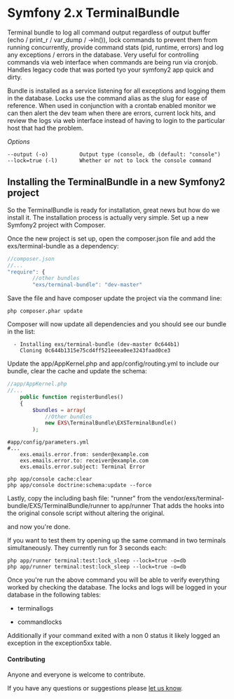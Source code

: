 Symfony 2.x TerminalBundle
==========================


Terminal bundle to log all command output regardless of output buffer (echo / print_r / var_dump / ->ln()), lock commands to prevent them from running concurrently, provide command stats (pid, runtime, errors) and log any exceptions / errors in the database. Very useful for controlling commands via web interface when commands are being run via cronjob. Handles legacy code that was ported tyo your symfony2 app quick and dirty.

Bundle is installed as a service listening for all exceptions and logging them in the database. Locks use the command alias as the slug for ease of reference. When used in conjunction with a crontab enabled monitor we can then alert the dev team when there are errors, current lock hits, and review the logs via web interface instead of having to login to the particular host that had the problem.

*Options*

```
--output (-o)          Output type (console, db (default: "console")
--lock=true (-l)       Whether or not to lock the console command
```


## Installing the TerminalBundle in a new Symfony2 project
So the TerminalBundle is ready for installation, great news but how do we install it.  The installation process is actually very simple.  Set up a new Symfony2 project with Composer.

Once the new project is set up, open the composer.json file and add the exs/terminal-bundle as a dependency:
``` js
//composer.json
//...
"require": {
        //other bundles
        "exs/terminal-bundle": "dev-master"
```
Save the file and have composer update the project via the command line:
``` shell
php composer.phar update
```
Composer will now update all dependencies and you should see our bundle in the list:
``` shell
  - Installing exs/terminal-bundle (dev-master 0c644b1)
    Cloning 0c644b1315e75cd4ff521eeea0ee3243faad0ce3
```

Update the app/AppKernel.php and app/config/routing.yml to include our bundle, clear the cache and update the schema:
``` php
//app/AppKernel.php
//...
    public function registerBundles()
    {
        $bundles = array(
            //Other bundles
            new EXS\TerminalBundle\EXSTerminalBundle()
        );
```
```
#app/config/parameters.yml
#...
    exs.emails.error.from: sender@example.com
    exs.emails.error.to: receiver@example.com
    exs.emails.error.subject: Terminal Error
```
``` shell
php app/console cache:clear
php app/console doctrine:schema:update --force
```
Lastly, copy the including bash file: "runner" from the vendor/exs/terminal-bundle/EXS/TerminalBundle/runner to app/runner
That adds the hooks into the original console script without altering the original.

and now you're done.

If you want to test them try opening up the same command in two terminals simultaneously. They currently run for 3 seconds each:

``` shell
php app/runner terminal:test:lock_sleep --lock=true -o=db
php app/runner terminal:test:lock_sleep --lock=true -o=db
```

Once you're run the above command you will be able to verify everything worked by checking the database. The locks and logs will be logged in your database in the following tables: 

* terminallogs

* commandlocks

Additionally if your command exited with a non 0 status it likely logged an exception in the exception5xx table. 


#### Contributing ####
Anyone and everyone is welcome to contribute.

If you have any questions or suggestions please [let us know][1].


[1]: http://www.ex-situ.com/
